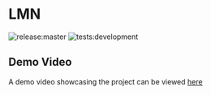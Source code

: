 # LMN
![release:master](https://github.com/stonepreston/LMN/workflows/release:master/badge.svg)
![tests:development](https://github.com/stonepreston/LMN/workflows/tests:development/badge.svg)

## Demo Video
A demo video showcasing the project can be viewed [here](https://www.youtube.com/watch?v=lYp-KzeMrx0)
